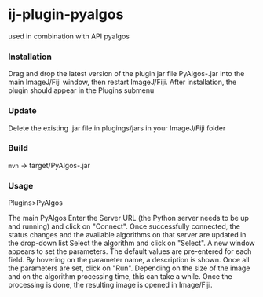# ij-plugin-pyalgos

used in combination with API pyalgos


### Installation

Drag and drop the latest version of the plugin jar file PyAlgos-<version>.jar
into the main ImageJ/Fiji window, then restart ImageJ/Fiji.
After installation, the plugin should appear in the Plugins submenu

### Update
Delete the existing .jar file
in plugings/jars in your ImageJ/Fiji folder
### Build
`mvn`
-> target/PyAlgos-<version>.jar


### Usage

Plugins>PyAlgos

The main PyAlgos
Enter the Server URL (the Python server needs to be up and running)
and click on "Connect".
Once successfully connected, the status changes and the available algorithms on that server are updated in the drop-down list
Select the algorithm and click on "Select".
A new window appears to set the parameters. The default values are pre-entered for each field.
By hovering on the parameter name, a description is shown.
Once all the parameters are set, click on "Run". Depending on the size of the image and on the algorithm processing time,
this can take a while. Once the processing is done, the resulting image is opened in Image/Fiji.